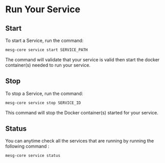# Run Your Service

## Start

To start a Service, run the command:

```bash
mesg-core service start SERVICE_PATH
```

The command will validate that your service is valid then start the docker container\(s\) needed to run your service.

## Stop

To stop a Service, run the command:

```bash
mesg-core service stop SERVICE_ID
```

This command will stop the Docker container\(s\) started for your service.

## Status

You can anytime check all the services that are running by running the following command :

```bash
mesg-core service status
```

